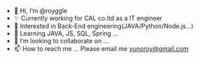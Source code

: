 - 👋 Hi, I’m @royggle
- ✨ Currently working for CAL co.ltd as a IT engineer
- 👀 Interested in Back-End engineering(JAVA/Python/Node.js...)
- 🌱 Learning JAVA, JS, SQL, Spring ...
- 💞️ I’m looking to collaborate on ...
- 📫 How to reach me ... Please email me yunoroy@gmail.com

<!---
royggle/royggle is a ✨ special ✨ repository because its `README.md` (this file) appears on your GitHub profile.
You can click the Preview link to take a look at your changes.
--->
